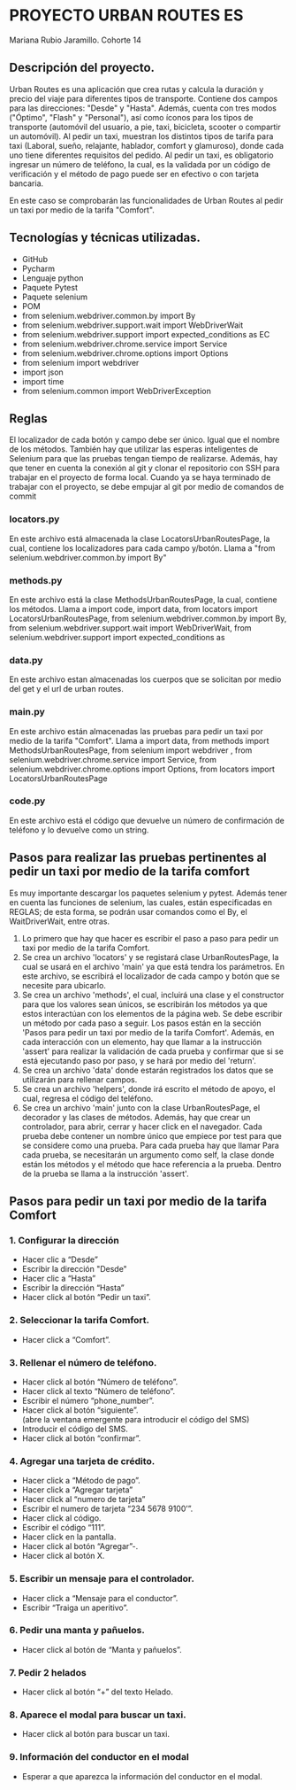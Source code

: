 # **PROYECTO URBAN ROUTES ES**

Mariana Rubio Jaramillo. Cohorte 14

## **Descripción del proyecto.**

Urban Routes es una aplicación que crea rutas y calcula la duración y precio del viaje para diferentes tipos de transporte. 
Contiene dos campos para las direcciones: "Desde" y "Hasta". Además, cuenta con tres modos ("Óptimo", "Flash" y "Personal"), así como íconos para los tipos de 
transporte (automóvil del usuario, a pie, taxi, bicicleta, scooter o compartir un automóvil). Al pedir un taxi, muestran los distintos tipos de tarifa para taxi (Laboral,
 sueño, relajante, hablador, comfort y glamuroso), donde cada uno tiene diferentes requisitos del pedido. Al pedir un taxi, es obligatorio ingresar un número de
teléfono, la cual, es la validada por un código de verificación y el método de pago puede ser en efectivo o con tarjeta bancaria. 
 
En este caso se comprobarán las funcionalidades de Urban Routes al pedir un taxi por medio de la tarifa "Comfort".

## **Tecnologías y técnicas utilizadas.**

- GitHub
- Pycharm
- Lenguaje python
- Paquete Pytest
- Paquete selenium
- POM
- from selenium.webdriver.common.by import By
- from selenium.webdriver.support.wait import WebDriverWait
- from selenium.webdriver.support import expected_conditions as EC
- from selenium.webdriver.chrome.service import Service
- from selenium.webdriver.chrome.options import Options
- from selenium import webdriver
- import json 
- import time 
- from selenium.common import WebDriverException

## **Reglas**

El localizador de cada botón y campo debe ser único. Igual que el nombre de los métodos. También hay que utilizar las esperas inteligentes de Selenium para que las pruebas tengan
tiempo de realizarse. Además, hay que tener en cuenta la conexión al git y clonar el repositorio con SSH para trabajar en el proyecto de forma local. 
Cuando ya se haya terminado de trabajar con el proyecto, se debe empujar al git por medio de comandos de commit

### **locators.py**

En este archivo está almacenada la clase LocatorsUrbanRoutesPage, la cual, contiene los localizadores para cada campo y/botón.
Llama a "from selenium.webdriver.common.by import By"
 

### **methods.py**

En este archivo está la clase MethodsUrbanRoutesPage, la cual, contiene los métodos.
Llama a import code, import data, from locators import LocatorsUrbanRoutesPage, from selenium.webdriver.common.by import By, 
from selenium.webdriver.support.wait import WebDriverWait, from selenium.webdriver.support import expected_conditions as 

### **data.py**

En este archivo estan almacenadas los cuerpos que se solicitan por medio del get y el url de urban routes.

### **main.py**

En este archivo están almacenadas las pruebas para pedir un taxi por medio de la tarifa "Comfort".
Llama a import data, from methods import MethodsUrbanRoutesPage, from selenium import webdriver , from selenium.webdriver.chrome.service import Service, 
from selenium.webdriver.chrome.options import Options, from locators import LocatorsUrbanRoutesPage

### **code.py**
En este archivo está el código que devuelve un número de confirmación de teléfono y lo devuelve como un string.

## **Pasos para realizar las pruebas pertinentes al pedir un taxi por medio de la tarifa comfort**

Es muy importante descargar los paquetes selenium y pytest. Además tener en cuenta las funciones de selenium, las cuales, están especificadas en REGLAS; de esta forma, 
se podrán usar comandos como el By, el WaitDriverWait, entre otras.

1. Lo primero que hay que hacer es escribir el paso a paso para pedir un taxi por medio de la tarifa Comfort.
2. Se crea un archivo 'locators' y se registará clase UrbanRoutesPage, la cual se usará en el archivo 'main' ya que está tendra los parámetros. En este archivo, se escribirá el localizador de cada campo y botón que se
necesite para ubicarlo. 
3. Se crea un archivo 'methods', el cual, incluirá una clase y el constructor para que los valores sean únicos, se escribirán los métodos ya que estos interactúan con los elementos de la página web. 
Se debe escribir un método por cada paso a seguir. Los pasos están en la sección 'Pasos para pedir un taxi por medio de la tarifa Comfort'.
Además, en cada interacción con un elemento, hay que llamar a la instrucción 'assert' para realizar la validación de cada prueba y confirmar que si se está ejecutando paso por paso, y se hará por medio del 'return'.
4. Se crea un archivo 'data' donde estarán registrados los datos que se utilizarán para rellenar campos.
5. Se crea un archivo 'helpers', donde irá escrito el método de apoyo, el cual, regresa el código del teléfono.
6. Se crea un archivo 'main' junto con la clase UrbanRoutesPage, el decorador y las clases de métodos. Además, hay que crear un controlador, para abrir, cerrar y hacer click en el navegador. 
Cada prueba debe contener un nombre único que empiece por test para que se considere como una prueba. Para cada prueba hay que llamar 
Para cada prueba, se necesitarán un argumento como self, la clase donde están los métodos y el método que hace referencia a la prueba. Dentro de la prueba se llama a la instrucción 'assert'.
    


## **Pasos para pedir un taxi por medio de la tarifa Comfort**

### 1. Configurar la dirección


- Hacer clic a “Desde”
- Escribir la dirección "Desde"
- Hacer clic a “Hasta”
- Escribir la dirección “Hasta”
- Hacer click al botón “Pedir un taxi”.               

### 2. Seleccionar la tarifa Comfort.

- Hacer click a “Comfort”.


### 3. Rellenar el número de teléfono.

- Hacer click al botón “Número de teléfono”.                                                                                              
- Hacer click al texto “Número de teléfono”.      
- Escribir el número “phone_number”.                
- Hacer click al botón “siguiente”.                       
	(abre la ventana emergente para introducir el código del SMS)
- Introducir el código del SMS.                            
- Hacer click al botón “confirmar”.

### 4. Agregar una tarjeta de crédito.

- Hacer click a “Método de pago”.                  
- Hacer click a “Agregar tarjeta”                      
- Hacer click al “numero de tarjeta”                 
- Escribir el numero de tarjeta “234 5678 9100’”.      
- Hacer click al código.                                      
- Escribir el código “111”.                                   
- Hacer click en la pantalla.                               
- Hacer click al botón “Agregar”-.                      
- Hacer click al botón X.                                 

### 5. Escribir un mensaje para el controlador.

- Hacer click a “Mensaje para el conductor”.   
- Escribir “Traiga un aperitivo”.              

### 6. Pedir una manta y pañuelos.

- Hacer click al botón de “Manta y pañuelos”. 

### 7. Pedir 2 helados

- Hacer click al botón “+” del texto Helado.   

### 8. Aparece el modal para buscar un taxi.

- Hacer click al botón para buscar un taxi.

### 9. Información del conductor en el modal 
 - Esperar a que aparezca la información del conductor en el modal. 


